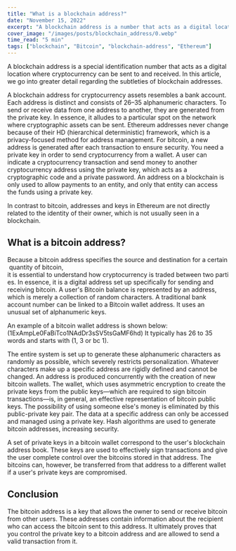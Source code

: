 ```yaml
---
title: "What is a blockchain address?"
date: "November 15, 2022"
excerpt: "A blockchain address is a number that acts as a digital location for cryptocurrency."
cover_image: "/images/posts/blockchain_address/0.webp"
time_read: "5 min"
tags: ["blockchain", "Bitcoin", "blockchain-address", "Ethereum"]
---
```


A blockchain address is a special identification number that acts as a digital location where cryptocurrency can be sent to and received. In this article, we go into greater detail regarding the subtleties of blockchain addresses.

A blockchain address for cryptocurrency assets resembles a bank account. Each address is distinct and consists of 26–35 alphanumeric characters. To send or receive data from one address to another, they are generated from the private key. In essence, it alludes to a particular spot on the network where cryptographic assets can be sent. Ethereum addresses never change because of their HD (hierarchical deterministic) framework, which is a privacy-focused method for address management. For bitcoin, a new address is generated after each transaction to ensure security.
You need a private key in order to send cryptocurrency from a wallet. A user can indicate a cryptocurrency transaction and send money to another cryptocurrency address using the private key, which acts as a cryptographic code and a private password.
An address on a blockchain is only used to allow payments to an entity, and only that entity can access the funds using a private key.

In contrast to bitcoin, addresses and keys in Ethereum are not directly related to the identity of their owner, which is not usually seen in a blockchain.

## What is a bitcoin address?

Because a bitcoin address specifies the source and destination for a certain quantity of bitcoin,  it is essential to understand how cryptocurrency is traded between two parties.
In essence, it is a digital address set up specifically for sending and receiving bitcoin. A user's Bitcoin balance is represented by an address, which is merely a collection of random characters. A traditional bank account number can be linked to a Bitcoin wallet address. It uses an unusual set of alphanumeric keys.

An example of a bitcoin wallet address is shown below: (1ExAmpLe0FaBiTco1NAdDr3sSV5tsGaMF6hd) It typically has 26 to 35 words and starts with (1, 3 or bc 1).

The entire system is set up to generate these alphanumeric characters as randomly as possible, which severely restricts personalization. Whatever characters make up a specific address are rigidly defined and cannot be changed. An address is produced concurrently with the creation of new bitcoin wallets.
The wallet, which uses asymmetric encryption to create the private keys from the public keys—which are required to sign bitcoin transactions—is, in general, an effective representation of bitcoin public keys. The possibility of using someone else's money is eliminated by this public-private key pair. The data at a specific address can only be accessed and managed using a private key. Hash algorithms are used to generate bitcoin addresses, increasing security.

A set of private keys in a bitcoin wallet correspond to the user's blockchain address book. These keys are used to effectively sign transactions and give the user complete control over the bitcoins stored in that address. The bitcoins can, however, be transferred from that address to a different wallet if a user's private keys are compromised.

## Conclusion

The bitcoin address is a key that allows the owner to send or receive bitcoin from other users. These addresses contain information about the recipient who can access the bitcoin sent to this address. It ultimately proves that you control the private key to a bitcoin address and are allowed to send a valid transaction from it.
